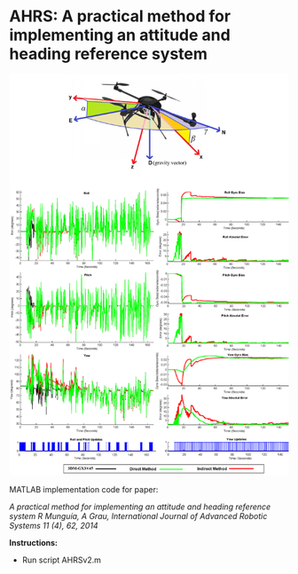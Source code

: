 # AHRS: A practical method for implementing an attitude and heading reference system

<div align="center">
  <img src="AHRS.png" alt="AHRS Diagram" width="600"/>
</div>

MATLAB implementation code for paper: 

*A practical method for implementing an attitude and heading reference system
R Munguía, A Grau,
International Journal of Advanced Robotic Systems 11 (4), 62, 2014*

**Instructions:**
- Run script AHRSv2.m

